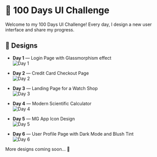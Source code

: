# 🚀 100 Days UI Challenge

Welcome to my 100 Days UI Challenge! Every day, I design a new user interface and share my progress.  

## 🎨 Designs  

- **Day 1** — Login Page with Glassmorphism effect  
  ![Day 1](UI%20Designs/Day1.png)

- **Day 2** — Credit Card Checkout Page  
  ![Day 2](UI%20Designs/Day2.png)

- **Day 3** — Landing Page for a Watch Shop  
  ![Day 3](UI%20Designs/Day3.png)

- **Day 4** — Modern Scientific Calculator  
  ![Day 4](UI%20Designs/Day4.png)

- **Day 5** — MG App Icon Design  
  ![Day 5](UI%20Designs/Day5.png)

- **Day 6** — User Profile Page with Dark Mode and Blush Tint  
  ![Day 6](UI%20Designs/Day6.png)

More designs coming soon... 🚧  
